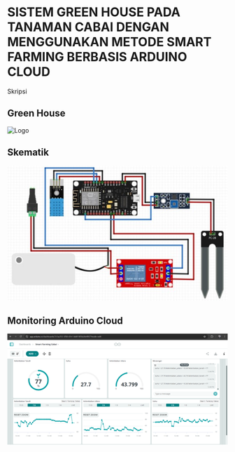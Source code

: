 # SISTEM GREEN HOUSE PADA TANAMAN CABAI DENGAN MENGGUNAKAN METODE SMART FARMING BERBASIS ARDUINO CLOUD
Skripsi
## Green House
![Logo]()
## Skematik
![Logo](https://github.com/Farhanudin1/SISTEM-GREEN-HOUSE-PADA-TANAMAN-CABAI-DENGAN-MENGGUNAKAN-METODE-SMART-FARMING-BERBASIS-ARDUINO-CLOUD/blob/dc891b845bcbcae599bc88181436a9ac28fafd2c/Skematik.jpg)
## Monitoring Arduino Cloud
![Logo](https://github.com/Farhanudin1/SISTEM-GREEN-HOUSE-PADA-TANAMAN-CABAI-DENGAN-MENGGUNAKAN-METODE-SMART-FARMING-BERBASIS-ARDUINO-CLOUD/blob/e3be365f63dddf8fdbab4207e504398166977a6b/Monitoring%20Arduino%20Cloud.png)
